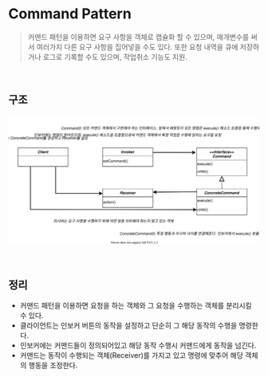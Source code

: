 # Command Pattern

> 커맨드 패턴을 이용하면 요구 사항을 객체로 캡슐화 할 수 있으며, 매개변수를 써서 여러가지 다른 요구 사항을 집어넣을 수도 있다. 또한 요청 내역을 큐에 저장하거나 로그로 기록할 수도 있으며, 작업취소 기능도 지원.

<br>

## 구조

![abstract_factory_pattern](../../../res/command_pattern.svg)



<br>

## 정리

- 커맨드 패턴을 이용하면 요청을 하는 객체와 그 요청을 수행하는 객체를 분리시킬 수 있다.
- 클라이언트는 인보커 버튼의 동작을 설정하고 단순히 그 해당 동작의 수행을 명령한다.
- 인보커에는 커맨드들이 정의되어있고 해당 동작 수행시 커맨드에게 동작을 넘긴다.
- 커맨드는 동작이 수행되는 객체(Receiver)를 가지고 있고 명령에 맞추어 해당 객체의 행동을 조정한다.


